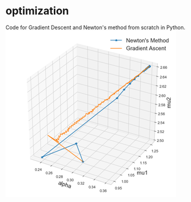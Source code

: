 # optimization
Code for Gradient Descent and Newton's method from scratch in Python.
![alt text](MixPoisson.png?raw=true "Title")
